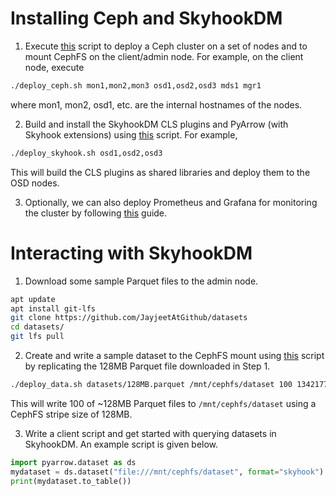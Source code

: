 <!---
  Licensed to the Apache Software Foundation (ASF) under one
  or more contributor license agreements.  See the NOTICE file
  distributed with this work for additional information
  regarding copyright ownership.  The ASF licenses this file
  to you under the Apache License, Version 2.0 (the
  "License"); you may not use this file except in compliance
  with the License.  You may obtain a copy of the License at

    http://www.apache.org/licenses/LICENSE-2.0

  Unless required by applicable law or agreed to in writing,
  software distributed under the License is distributed on an
  "AS IS" BASIS, WITHOUT WARRANTIES OR CONDITIONS OF ANY
  KIND, either express or implied.  See the License for the
  specific language governing permissions and limitations
  under the License.
-->

# Installing Ceph and SkyhookDM

1. Execute [this](../scripts/deploy_ceph.sh) script to deploy a Ceph cluster on a set of nodes and to mount CephFS on the client/admin node. For example, on the client node, execute
```bash
./deploy_ceph.sh mon1,mon2,mon3 osd1,osd2,osd3 mds1 mgr1
```
where mon1, mon2, osd1, etc. are the internal hostnames of the nodes.

2. Build and install the SkyhookDM CLS plugins and PyArrow (with Skyhook extensions) using [this](../scripts/deploy_skyhook.sh) script. For example,
```bash
./deploy_skyhook.sh osd1,osd2,osd3
```
This will build the CLS plugins as shared libraries and deploy them to the OSD nodes.

3. Optionally, we can also deploy Prometheus and Grafana for monitoring the cluster by following [this](https://github.com/JayjeetAtGithub/prometheus-on-baremetal) guide.

# Interacting with SkyhookDM

1. Download some sample Parquet files to the admin node.
```bash
apt update
apt install git-lfs
git clone https://github.com/JayjeetAtGithub/datasets
cd datasets/
git lfs pull
``` 

2. Create and write a sample dataset to the CephFS mount using [this](../scripts/deploy_data.sh) script by replicating the 128MB Parquet file downloaded in Step 1.
```bash
./deploy_data.sh datasets/128MB.parquet /mnt/cephfs/dataset 100 134217728
```
This will write 100 of ~128MB Parquet files to `/mnt/cephfs/dataset` using a CephFS stripe size of 128MB.

3. Write a client script and get started with querying datasets in SkyhookDM. An example script is given below.
```python
import pyarrow.dataset as ds
mydataset = ds.dataset("file:///mnt/cephfs/dataset", format="skyhook")
print(mydataset.to_table())
```
